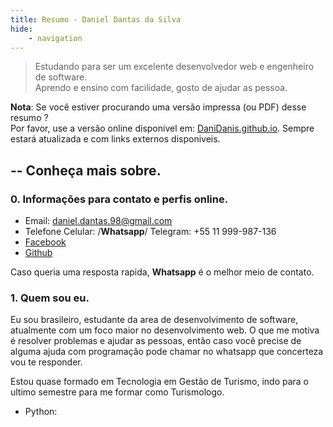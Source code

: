```yaml
---
title: Resumo - Daniel Dantas da Silva
hide:  
    - navigation
---
```


> Estudando para ser um excelente desenvolvedor web e engenheiro de software.<br>
> Aprendo e ensino com facilidade, gosto de ajudar as pessoa.

**Nota**: Se você estiver procurando uma versão impressa (ou PDF) desse resumo ?<br>
Por favor, use a versão online disponivel em: [DaniDanis.github.io](https://DaniDanis.github.io). Sempre estará atualizada e com links externos disponiveis.


## -- Conheça mais sobre.

### 0. Informações para contato e perfis online.

* Email: daniel.dantas.98@gmail.com
* Telefone Celular: /**Whatsapp**/ Telegram: +55 11 999-987-136
* [Facebook](https://www.facebook.com/daniel.dantas.18/)
* [Github](https://github.com/DaniDanis)

Caso queria uma resposta rapida, **Whatsapp** é o melhor meio de contato.

### 1. Quem sou eu.

Eu sou brasileiro, estudante da area de desenvolvimento de software, atualmente com um foco maior no desenvolvimento web.
O que me motiva é resolver problemas e ajudar as pessoas, então caso você precise de alguma ajuda com programação pode chamar no whatsapp que concerteza vou te responder.

Estou quase formado em Tecnologia em Gestão de Turismo, indo para o ultimo semestre para me formar como Turismologo.

* Python: 